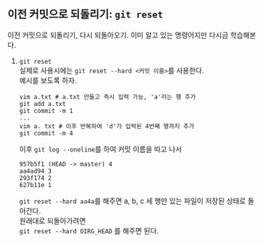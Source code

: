 ## 이전 커밋으로 되돌리기: `git reset`

이전 커밋으로 되돌리기, 다시 되돌아오기. 이미 알고 있는 명령어지만 다시금 학습해본다. 

1. `git reset`  
실제로 사용시에는 `git reset --hard <커밋 이름>`를 사용한다.  
예시를 보도록 하자.
    ```
    vim a.txt # a.txt 만들고 즉시 입력 가능, 'a'라는 행 추가
    git add a.txt
    git commit -m 1
    ...
    vim a. txt # 이후 반복하여 'd'가 입력된 4번째 행까지 추가
    git commit -m 4
    ```
    이후 `git log --oneline`를 하여 커밋 이름을 따고 나서
    ```
    957b5f1 (HEAD -> master) 4
    aa4ad94 3
    293f174 2
    627b11e 1
    ```
    `git reset --hard aa4a`를 해주면 a, b, c 세 행만 있는 파일이 저장된 상태로 돌아간다.  
    원래대로 되돌아가려면  
    `git reset --hard OIRG_HEAD` 를 해주면 된다.
